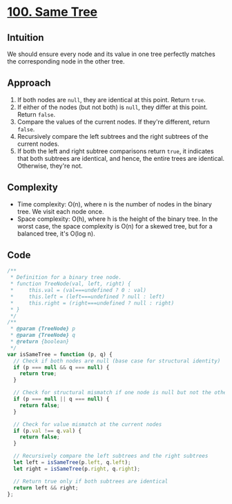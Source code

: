 # [100. Same Tree](https://leetcode.com/problems/same-tree/description/)

## Intuition

We should ensure every node and its value in one tree perfectly matches the corresponding node in the other tree.

## Approach

1. If both nodes are `null`, they are identical at this point. Return `true`.
2. If either of the nodes (but not both) is `null`, they differ at this point. Return `false`.
3. Compare the values of the current nodes. If they're different, return `false`.
4. Recursively compare the left subtrees and the right subtrees of the current nodes.
5. If both the left and right subtree comparisons return `true`, it indicates that both subtrees are identical, and hence, the entire trees are identical. Otherwise, they're not.

## Complexity

- Time complexity: O(n), where n is the number of nodes in the binary tree. We visit each node once.
- Space complexity: O(h), where h is the height of the binary tree. In the worst case, the space complexity is O(n) for a skewed tree, but for a balanced tree, it's O(log n).

## Code

```javascript
/**
 * Definition for a binary tree node.
 * function TreeNode(val, left, right) {
 *     this.val = (val===undefined ? 0 : val)
 *     this.left = (left===undefined ? null : left)
 *     this.right = (right===undefined ? null : right)
 * }
 */
/**
 * @param {TreeNode} p
 * @param {TreeNode} q
 * @return {boolean}
 */
var isSameTree = function (p, q) {
  // Check if both nodes are null (base case for structural identity)
  if (p === null && q === null) {
    return true;
  }

  // Check for structural mismatch if one node is null but not the other
  if (p === null || q === null) {
    return false;
  }

  // Check for value mismatch at the current nodes
  if (p.val !== q.val) {
    return false;
  }

  // Recursively compare the left subtrees and the right subtrees
  let left = isSameTree(p.left, q.left);
  let right = isSameTree(p.right, q.right);

  // Return true only if both subtrees are identical
  return left && right;
};
```
